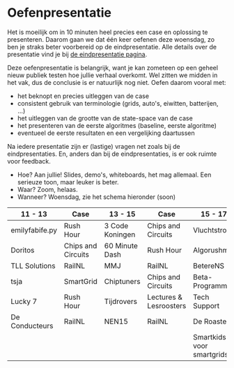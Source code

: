 # Oefenpresentatie

Het is moeilijk om in 10 minuten heel precies een case en oplossing te presenteren. Daarom gaan we dat één keer oefenen deze woensdag, zo ben je straks beter voorbereid op de eindpresentatie. Alle details over de presentatie vind je bij [de eindpresentatie pagina](/milestones/presentation).

Deze oefenpresentatie is belangrijk, want je kan zometeen op een geheel nieuw publiek testen hoe jullie verhaal overkomt. Wel zitten we midden in het vak, dus de conclusie is er natuurlijk nog niet. Oefen daarom vooral met:

- het beknopt en precies uitleggen van de case
- consistent gebruik van terminologie (grids, auto's, eiwitten, batterijen, ...)
- het uitleggen van de grootte van de state-space van de case
- het presenteren van de eerste algoritmes (baseline, eerste algoritme)
- eventueel de eerste resultaten en een vergelijking daartussen

Na iedere presentatie zijn er (lastige) vragen net zoals bij de eindpresentaties. En, anders dan bij de eindpresentaties, is er ook ruimte voor feedback.

- Hoe? Aan jullie! Slides, demo's, whiteboards, het mag allemaal. Een serieuze toon, maar leuker is beter.
- Waar? Zoom, helaas.
- Wanneer? Woensdag, zie het schema hieronder (soon)

| 11 - 13        | Case               | 13 - 15         | Case                   | 15 - 17                   | Case                   | 15 - 17               | Case                   |
| -------------- | ------------------ | --------------- | ---------------------- | ------------------------- | ---------------------- | --------------------- | ---------------------- |
| emilyfabife.py | Rush Hour          | 3 Code Koningen | Chips and Circuits     | Vluchtstrook              | Rush Hour              | The three programmers | Rush Hour              |
| Doritos        | Chips and Circuits | 60 Minute Dash  | Rush Hour              | Algorushme                | Rush Hour              | No rush               | Rush Hour              |
| TLL Solutions  | RailNL             | MMJ             | RailNL                 | BetereNS                  | RailNL                 | Trainspotters         | RailNL                 |
| tsja           | SmartGrid          | Chiptuners      | Chips and Circuits     | Beta-Programma            | RailNL                 | MnM                   | Chips and Circuits     |
| Lucky 7        | Rush Hour          | Tijdrovers      | Lectures & Lesroosters | Tech Support              | Chips and Circuits     | Duologie              | Chips and Circuits     |
| De Conducteurs | RailNL             | NEN15           | RailNL                 | De Roasters               | Lectures & Lesroosters | De Rooster Makers     | Lectures & Lesroosters |
|                |                    |                 |                        | Smartkids voor smartgrids | SmartGrid              |                       |                        |
